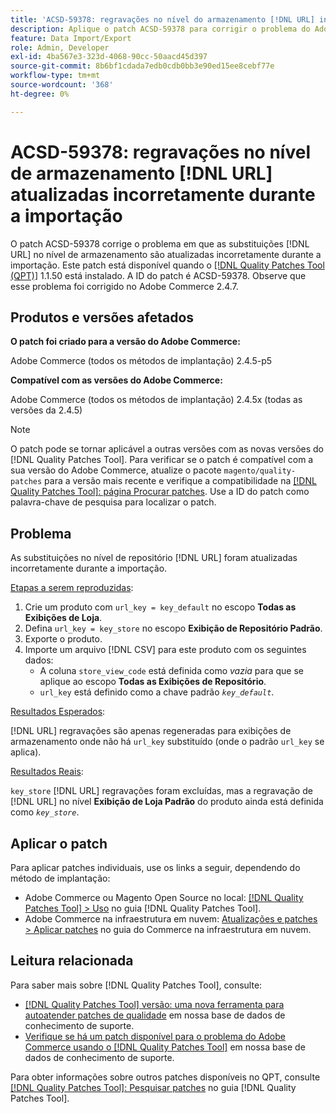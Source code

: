 ```yaml
---
title: 'ACSD-59378: regravações no nível do armazenamento [!DNL URL] incorretamente atualizadas durante a importação'
description: Aplique o patch ACSD-59378 para corrigir o problema do Adobe Commerce em que as regravações no nível da loja  [!DNL URL]  são atualizadas incorretamente durante a importação.
feature: Data Import/Export
role: Admin, Developer
exl-id: 4ba567e3-323d-4068-90cc-50aacd45d397
source-git-commit: 8b6bf1cdada7edb0cdb0bb3e90ed15ee8cebf77e
workflow-type: tm+mt
source-wordcount: '368'
ht-degree: 0%

---
```


# ACSD-59378: regravações no nível de armazenamento [!DNL URL] atualizadas incorretamente durante a importação

O patch ACSD-59378 corrige o problema em que as substituições [!DNL URL] no nível de armazenamento são atualizadas incorretamente durante a importação. Este patch está disponível quando o [[!DNL Quality Patches Tool (QPT)]](/help/announcements/adobe-commerce-announcements/magento-quality-patches-released-new-tool-to-self-serve-quality-patches.md) 1.1.50 está instalado. A ID do patch é ACSD-59378. Observe que esse problema foi corrigido no Adobe Commerce 2.4.7.

## Produtos e versões afetados

**O patch foi criado para a versão do Adobe Commerce:**

Adobe Commerce (todos os métodos de implantação) 2.4.5-p5

**Compatível com as versões do Adobe Commerce:**

Adobe Commerce (todos os métodos de implantação) 2.4.5x (todas as versões da 2.4.5)

>[!NOTE]
>
>O patch pode se tornar aplicável a outras versões com as novas versões do [!DNL Quality Patches Tool]. Para verificar se o patch é compatível com a sua versão do Adobe Commerce, atualize o pacote `magento/quality-patches` para a versão mais recente e verifique a compatibilidade na [[!DNL Quality Patches Tool]: página Procurar patches](https://experienceleague.adobe.com/tools/commerce-quality-patches/index.html). Use a ID do patch como palavra-chave de pesquisa para localizar o patch.

## Problema

As substituições no nível de repositório [!DNL URL] foram atualizadas incorretamente durante a importação.

<u>Etapas a serem reproduzidas</u>:

1. Crie um produto com `url_key = key_default` no escopo **Todas as Exibições de Loja**.
1. Defina `url_key = key_store` no escopo **Exibição de Repositório Padrão**.
1. Exporte o produto.
1. Importe um arquivo [!DNL CSV] para este produto com os seguintes dados:
   * A coluna `store_view_code` está definida como *vazia* para que se aplique ao escopo **Todas as Exibições de Repositório**.
   * `url_key` está definido como a chave padrão *`key_default`*.

<u>Resultados Esperados</u>:

[!DNL URL] regravações são apenas regeneradas para exibições de armazenamento onde não há `url_key` substituído (onde o padrão `url_key` se aplica).

<u>Resultados Reais</u>:

`key_store` [!DNL URL] regravações foram excluídas, mas a regravação de [!DNL URL] no nível **Exibição de Loja Padrão** do produto ainda está definida como *`key_store`*.

## Aplicar o patch

Para aplicar patches individuais, use os links a seguir, dependendo do método de implantação:

* Adobe Commerce ou Magento Open Source no local: [[!DNL Quality Patches Tool] > Uso](https://experienceleague.adobe.com/docs/commerce-operations/tools/quality-patches-tool/usage.html) no guia [!DNL Quality Patches Tool].
* Adobe Commerce na infraestrutura em nuvem: [Atualizações e patches > Aplicar patches](https://experienceleague.adobe.com/docs/commerce-cloud-service/user-guide/develop/upgrade/apply-patches.html) no guia do Commerce na infraestrutura em nuvem.

## Leitura relacionada

Para saber mais sobre [!DNL Quality Patches Tool], consulte:

* [[!DNL Quality Patches Tool] versão: uma nova ferramenta para autoatender patches de qualidade](/help/announcements/adobe-commerce-announcements/magento-quality-patches-released-new-tool-to-self-serve-quality-patches.md) em nossa base de dados de conhecimento de suporte.
* [Verifique se há um patch disponível para o problema do Adobe Commerce usando o [!DNL Quality Patches Tool]](/help/support-tools/patches-available-in-qpt-tool/check-patch-for-magento-issue-with-magento-quality-patches.md) em nossa base de dados de conhecimento de suporte.

Para obter informações sobre outros patches disponíveis no QPT, consulte [[!DNL Quality Patches Tool]: Pesquisar patches](https://experienceleague.adobe.com/tools/commerce-quality-patches/index.html) no guia [!DNL Quality Patches Tool].
